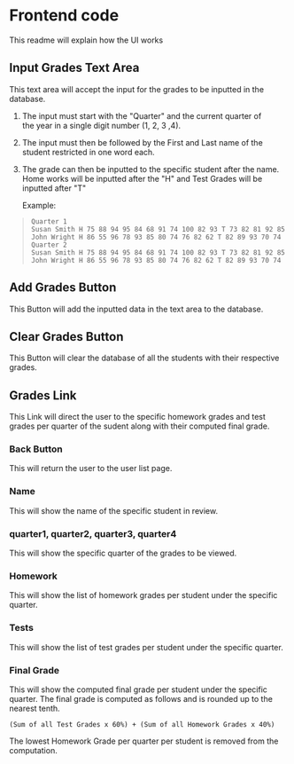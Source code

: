 
# Frontend code
This readme will explain how the UI works

## Input Grades Text Area
This text area will accept the input for the grades to be inputted in the database. 

 1. The input must start with the "Quarter" and the current quarter of  
    the year in a single digit number (1, 2, 3 ,4).
 2. The input must then be followed by the First and Last name of the
    student restricted in  one word each.
 3. The grade can then be inputted to the specific student    after the
    name. Home works will be inputted after the "H" and Test Grades
    will be inputted after "T"

    Example:

>     Quarter 1
>     Susan Smith H 75 88 94 95 84 68 91 74 100 82 93 T 73 82 81 92 85
>     John Wright H 86 55 96 78 93 85 80 74 76 82 62 T 82 89 93 70 74
>     Quarter 2
>     Susan Smith H 75 88 94 95 84 68 91 74 100 82 93 T 73 82 81 92 85
>     John Wright H 86 55 96 78 93 85 80 74 76 82 62 T 82 89 93 70 74

## Add Grades Button
This Button will add the inputted data in the text area to the database.

## Clear Grades Button
This Button will clear the database of all the students with their respective grades.

## Grades Link
This Link will direct the user to the specific homework grades and test grades per quarter of the sudent along with their computed final grade.

### Back Button
This will return the user to the user list page.

### Name
This will show the name of the specific student in review.

### quarter1, quarter2, quarter3, quarter4
This will show the specific quarter of the grades to be viewed.

### Homework
This will show the list of homework grades per student under the specific quarter.

### Tests
This will show the list of test grades per student under the specific quarter.

### Final Grade
This will show the computed final grade per student under the specific quarter.
The final grade is computed as follows and is rounded up to the nearest tenth.

    (Sum of all Test Grades x 60%) + (Sum of all Homework Grades x 40%)
The lowest Homework Grade per quarter per student is removed from the computation.

